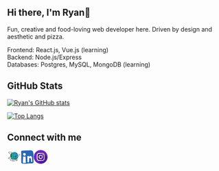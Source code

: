 ## Hi there, I'm Ryan👋

Fun, creative and food-loving web developer here. Driven by design and aesthetic and pizza.

<div>
Frontend: React.js, Vue.js (learning)
</div>
<div>
Backend: Node.js/Express 
</div>
<div>    
Databases: Postgres, MySQL, MongoDB (learning)
</div>

## GitHub Stats

[![Ryan's GitHub stats](https://github-readme-stats.vercel.app/api?username=ryanvu&show_icons=true&theme=dracula)](https://github.com/ryanvu/github-readme-stats)

[![Top Langs](https://github-readme-stats.vercel.app/api/top-langs/?username=ryanvu&layout=compact)](https://github.com/anuraghazra/github-readme-stats)

## Connect with me

<a href="http://www.ryanvu.ca">
    <img height="32" align="left" alt="Website" src="assets/icons/personal.svg" />
</a>
<a href="https://www.linkedin.com/in/ryan-vu-0402/">
    <img height="32" align="left" alt="LinkedIn Profile" src="assets/icons/linkedin.svg" />
</a>
<a href="https://www.instagram.com/ryanvu_">
    <img height="32" align="left" alt="Instagram Profile" src="assets/icons/instagram.svg" />
</a>

<!--


<a href="mailto:hi@novakcgx.me">
    <img height="32" align="left" alt="Mail" src="img/icons/protonmail.png" />
</a>

<a href="https://www.instagram.com/thechonkypenguin">
    <img height="32" align="left" alt="Instagram" src="img/icons/instagram.png" />
</a>

<a href="https://dribbble.com/novakcgx">
    <img height="32" align="left" alt="Dribbble" src="img/icons/dribbble.png" />
</a>
--!>

<!--
**ryanvu/ryanvu** is a ✨ _special_ ✨ repository because its `README.md` (this file) appears on your GitHub profile.

Here are some ideas to get you started:

- 🔭 I’m currently working on ...
- 🌱 I’m currently learning ...
- 👯 I’m looking to collaborate on ...
- 🤔 I’m looking for help with ...
- 💬 Ask me about ...
- 📫 How to reach me: ...
- 😄 Pronouns: ...
- ⚡ Fun fact: ...
-->
